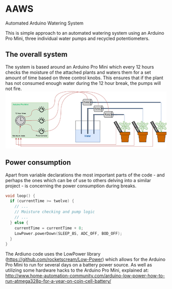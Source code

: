 # AAWS
Automated Arduino Watering System

This is simple approach to an automated watering system using an Arduino Pro Mini, three individual water pumps and recycled potentiometers. 

## The overall system
The system is based around an Arduino Pro Mini which every 12 hours checks the moisture of the attached plants and waters them for a set amount of time based on three control knobs. This ensures that if the plant has not consumed enough water during the 12 hour break, the pumps will not fire. 
![An illustration of the overall system](./autoarduinowaterer_version2.png)

## Power consumption
Apart from variable declarations the most important parts of the code - and perhaps the ones which can be of use to others delving into a similar project - is concerning the power consumption during breaks. 

```c
void loop() {
  if (currentTime >= twelve) {
    // ...
    // Moisture checking and pump logic 
    // ...
  } else {
    currentTime = currentTime + 8;
    LowPower.powerDown(SLEEP_8S, ADC_OFF, BOD_OFF);
  }
}
```

The Ardiuno code uses the LowPower library (https://github.com/rocketscream/Low-Power) which allows for the Arduino Pro Mini to run for several days on a battery power source. As well as utilizing some hardware hacks to the Arduino Pro Mini, explained at: http://www.home-automation-community.com/arduino-low-power-how-to-run-atmega328p-for-a-year-on-coin-cell-battery/
